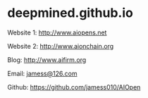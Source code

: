 # deepmined.github.io

Website 1: http://www.aiopens.net

Website 2: http://www.aionchain.org

Blog: http://www.aifirm.org

Email: jamess@126.com

Github: https://github.com/jamess010/AIOpen

